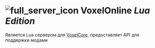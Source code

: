 
# ![full_server_icon](https://github.com/user-attachments/assets/15b29c1b-83d3-45a9-9bad-670e69562af1)  **VoxelOnline** *Lua Edition*


Является Lua сервером для [VoxelCore](https://github.com/MihailRis/VoxelEngine-Cpp), предоставляет API для поддержки модами

